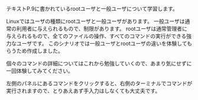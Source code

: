 テキストP.9に書かれているrootユーザと一般ユーザについて学習します。

Linuxではユーザの種類にrootユーザと一般ユーザがあります。
一般ユーザは通常の利用者に与えられるもので、制限があります。
rootユーザは通常管理者に与えられるもので、全てのファイルの操作、すべてのコマンドの実行ができる強力なユーザです。
このシナリオでは一般ユーザとrootユーザの違いを体験してもらうため作成しました。

個々のコマンドの詳細についてはこれから勉強していくので、あまり気にせずに一回体験してみてください。

左側のパネルにあるコマンドをクリックすると、右側のターミナルでコマンドが実行されますので、とりあえあず手入力はしなくても大丈夫です。

